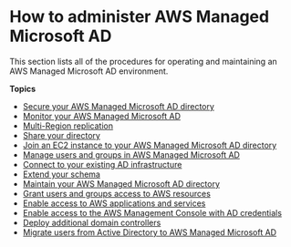 # How to administer AWS Managed Microsoft AD<a name="ms_ad_how_to"></a>

This section lists all of the procedures for operating and maintaining an AWS Managed Microsoft AD environment\.

**Topics**
+ [Secure your AWS Managed Microsoft AD directory](ms_ad_security.md)
+ [Monitor your AWS Managed Microsoft AD](ms_ad_monitor.md)
+ [Multi\-Region replication](ms_ad_configure_multi_region_replication.md)
+ [Share your directory](ms_ad_directory_sharing.md)
+ [Join an EC2 instance to your AWS Managed Microsoft AD directory](ms_ad_join_instance.md)
+ [Manage users and groups in AWS Managed Microsoft AD](ms_ad_manage_users_groups.md)
+ [Connect to your existing AD infrastructure](ms_ad_connect_existing_infrastructure.md)
+ [Extend your schema](ms_ad_schema_extensions.md)
+ [Maintain your AWS Managed Microsoft AD directory](ms_ad_maintain.md)
+ [Grant users and groups access to AWS resources](ms_ad_manage_roles.md)
+ [Enable access to AWS applications and services](ms_ad_manage_apps_services.md)
+ [Enable access to the AWS Management Console with AD credentials](ms_ad_management_console_access.md)
+ [Deploy additional domain controllers](ms_ad_deploy_additional_dcs.md)
+ [Migrate users from Active Directory to AWS Managed Microsoft AD](ms_ad_migrate_users.md)